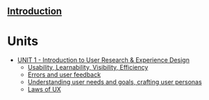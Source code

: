 [Introduction](introduction.md)
---
# Units

- [UNIT 1 - Introduction to User Research & Experience Design]()
    - [Usability, Learnability, Visibility, Efficiency](./unit1/1.1.md)
    - [Errors and user feedback](./unit1/1.2.md)
    - [Understanding user needs and goals, crafting user personas](./unit1/1.3.md)
    - [Laws of UX](./unit1/1.4.md)
<!-- - [UNIT 2 - Visual Design Principles and Responsive Web Interfaces]()
    - [Principles of visual hierarchy in UI design](./unit2/2.1.md)
    - [Typography and font pairing techniques](./unit2/2.2.md)
    - [Contrast and emphasis](./unit2/2.3.md)
    - [Grid systems and alignment techniques](./unit2/2.4.md)
    - [Microinteractions](./unit2/2.5.md)
    - [Principles of responsive mobile web design](./unit2/2.6.md)
    - [Adapting UI design for different screen sizes and orientations](./unit2/2.7.md)
    - [Responsive layouts and fluid grids](./unit2/2.8.md)
    - [Mobile navigation and menu patterns](./unit2/2.9.md)
    - [Exercises](./unit2/exercises.md)
- [UNIT 3 - HTML]()
    - [HTML5 and semantic markup](./unit3/3.1.md)
    - [Document structure, Text formatting](./unit3/3.2.md)
    - [Lists, Links and navigation](./unit3/3.3.md)
    - [Images and multimedia](./unit3/3.4.md)
    - [Tables, Forms and input elements](./unit3/3.5.md)
    - [Semantics](./unit3/3.6.md)
    - [Exercises](./unit3/exercises.md)
- [UNIT 4 - CSS]()
    - [Selectors and properties](./unit4/4.1.md)
    - [Color and typography](./unit4/4.2.md)
    - [Box model and layout](./unit4/4.3.md)
    - [Styling lists, tables, and forms](./unit4/4.4.md)
    - [layout techniques, flexbox, grid](./unit4/4.5.md)
    - [CSS variables](./unit4/4.6.md)
    - [Media queries ](./unit4/4.7.md)
    - [CSS reset and normalisation](./unit4/4.8.md)
    - [Using SVG and fonts](./unit4/4.9.md)
    - [Responsive web design](./unit4/4.10.md)
    - [Browser developer tools](./unit4/4.11.md)
    - [Exercises](./unit4/exercises.md) -->
